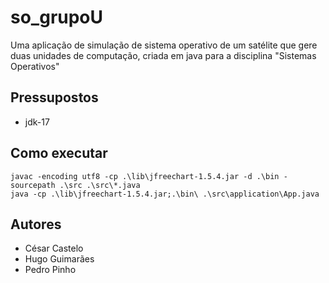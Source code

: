 # so_grupoU
Uma aplicação de simulação de sistema operativo de um satélite que gere duas unidades de computação, criada em java para a disciplina "Sistemas Operativos"

## Pressupostos
 * jdk-17

## Como executar
```
javac -encoding utf8 -cp .\lib\jfreechart-1.5.4.jar -d .\bin -sourcepath .\src .\src\*.java
java -cp .\lib\jfreechart-1.5.4.jar;.\bin\ .\src\application\App.java
```

## Autores
* César Castelo
* Hugo Guimarães
* Pedro Pinho